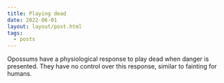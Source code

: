 ```yaml
---
title: Playing dead
date: 2022-06-01
layout: layout/post.html
tags:
  - posts
---
```

Opossums have a physiological response to play dead when
danger is presented. They have no control over this response,
similar to fainting for humans.